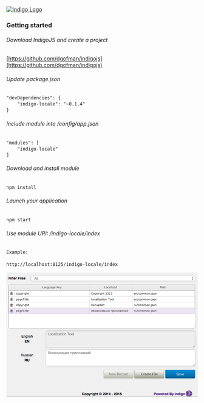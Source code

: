 [![Indigo Logo](http://www.indigojs.com/img/smallogo.png)](http://indigojs.com/)


### Getting started

###### Download IndigoJS and create a project

[https://github.com/dgofman/indigojs](https://github.com/dgofman/indigojs)


###### Update package.json

```
"devDependencies": {
	"indigo-locale": "~0.1.4"
}
```

###### Include module into /config/app.json

```
"modules": [
	"indigo-locale"
]
```

###### Download and install module

```
npm install
```

###### Launch your application

```
npm start
```

###### Use module URI: /indigo-locale/index

```
Example:

http://localhost:8125/indigo-locale/index
```

![Screenshot](https://raw.githubusercontent.com/dgofman/indigo-locale/master/web/images/screenshot.png)